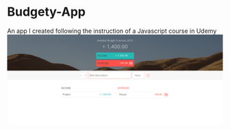 # Budgety-App
An app I created following the instruction of a Javascript course in Udemy
![alt text](https://raw.githubusercontent.com/huunghia160799/Budgety-App/master/budgety-app-screenshot.png)
